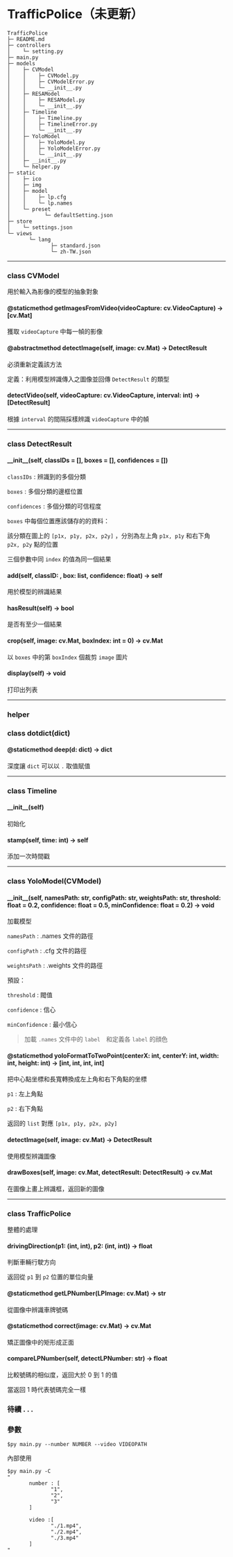 # TrafficPolice（未更新）

```
TrafficPolice
├─ README.md
├─ controllers
│    └─ setting.py
├─ main.py
├─ models
│    ├─ CVModel
│    │    ├─ CVModel.py
│    │    ├─ CVModelError.py
│    │    └─ __init__.py
│    ├─ RESAModel
│    │    ├─ RESAModel.py
│    │    └─ __init__.py
│    ├─ Timeline
│    │    ├─ Timeline.py
│    │    ├─ TimelineError.py
│    │    └─ __init__.py
│    ├─ YoloModel
│    │    ├─ YoloModel.py
│    │    ├─ YoloModelError.py
│    │    └─ __init__.py
│    ├─ __init__.py
│    └─ helper.py
├─ static
│    ├─ ico
│    ├─ img
│    ├─ model
│    │    ├─ lp.cfg
│    │    └─ lp.names
│    └─ preset
│           └─ defaultSetting.json
├─ store
│    └─ settings.json
└─ views
       └─ lang
              ├─ standard.json
              └─ zh-TW.json
```

***

### class CVModel

用於輸入為影像的模型的抽象對象

#### @staticmethod getImagesFromVideo(videoCapture: cv.VideoCapture) -> [cv.Mat]

獲取 `videoCapture` 中每一幀的影像

#### @abstractmethod detectImage(self, image: cv.Mat) -> DetectResult

必須重新定義該方法

定義：利用模型辨識傳入之圖像並回傳 `DetectResult` 的類型

#### detectVideo(self, videoCapture: cv.VideoCapture, interval: int) -> [DetectResult]

根據 `interval` 的間隔採樣辨識 `videoCapture` 中的幀

***

### class DetectResult

#### \_\_init\_\_(self, classIDs = [], boxes = [], confidences = [])

`classIDs` : 辨識到的多個分類

`boxes` : 多個分類的邊框位置

`confidences` : 多個分類的可信程度

`boxes` 中每個位置應該儲存的的資料：

該分類在圖上的 `[p1x, p1y, p2x, p2y]` ，分別為左上角 `p1x, p1y` 和右下角　`p2x, p2y` 點的位置

三個參數中同 `index` 的值為同一個結果

#### add(self, classID: , box: list, confidence: float) -> self

用於模型的辨識結果

#### hasResult(self) -> bool

是否有至少一個結果

#### crop(self, image: cv.Mat, boxIndex: int = 0) -> cv.Mat

以 `boxes` 中的第 `boxIndex` 個裁剪 `image` 圖片

#### display(self) -> void

打印出列表

***

### helper

### class dotdict(dict)

#### @staticmethod deep(d: dict) -> dict

深度讓 `dict` 可以以 `.` 取值賦值

***

### class Timeline

#### \_\_init\_\_(self)

初始化

#### stamp(self, time: int) -> self

添加一次時間戳

***

### class YoloModel(CVModel)

#### \_\_init\_\_(self, namesPath: str, configPath: str, weightsPath: str, threshold: float = 0.2, confidence: float = 0.5, minConfidence: float = 0.2) -> void

加載模型

`namesPath` : .names 文件的路徑

`configPath` : .cfg 文件的路徑

`weightsPath` : .weights 文件的路徑

預設：

`threshold` : 閥值

`confidence` : 信心

`minConfidence` : 最小信心

> 加載 `.names` 文件中的 `label`　和定義各 `label` 的顔色

#### @staticmethod yoloFormatToTwoPoint(centerX: int, centerY: int, width: int, height: int) -> [int, int, int, int]

把中心點坐標和長寬轉換成左上角和右下角點的坐標

`p1` : 左上角點

`p2` : 右下角點

返回的 `list` 對應 `[p1x, p1y, p2x, p2y]`

#### detectImage(self, image: cv.Mat) -> DetectResult

使用模型辨識圖像

#### drawBoxes(self, image: cv.Mat, detectResult: DetectResult) -> cv.Mat

在圖像上畫上辨識框，返回新的圖像

***

### class TrafficPolice
整體的處理

#### drivingDirection(p1: (int, int), p2: (int, int)) -> float 

判斷車輛行駛方向

返回從 `p1` 到 `p2` 位置的單位向量

#### @staticmethod getLPNumber(LPImage: cv.Mat) -> str

從圖像中辨識車牌號碼

#### @staticmethod correct(image: cv.Mat) -> cv.Mat

矯正圖像中的矩形成正面

#### compareLPNumber(self, detectLPNumber: str) -> float

比較號碼的相似度，返回大於 0 到 1 的值

當返回 1 時代表號碼完全一樣

### 待續 . . .


### 參數

```
$py main.py --number NUMBER --video VIDEOPATH
```
內部使用

```
$py main.py -C 
"
       number : [
              "1",
              "2",
              "3"
       ]

       video :[
              "./1.mp4",
              "./2.mp4",
              "./3.mp4"
       ]
"   
```
